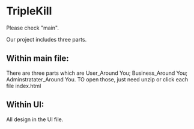 # TripleKill
 

Please check "main". 


Our project includes three parts. 

## Within main file:
There are three parts which are User_Around You; Business_Around You; Adminstratater_Around You. 
TO open those, just need unzip or click each file index.html 

## Within UI:
All design in the UI file. 




